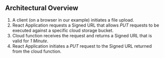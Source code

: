 ## Architectural Overview

1. A client (on a browser in our example) initiates a file upload.
2. React Application requests a Signed URL that allows _PUT_ requests to be executed against a specific cloud storage bucket.
3. Cloud function receives the request and returns a Signed URL that is valid for _1 Minute_.
4. React Application initiates a _PUT_ request to the Signed URL returned from the cloud function.

[architecture]: https://www.lucidchart.com/documents/view/5619faad-485c-4290-9e08-d1feeaafde8d/0_0 'Architecture'
[logo]: https://github.com/adam-p/markdown-here/raw/master/src/common/images/icon48.png 'Logo Title Text 2'
